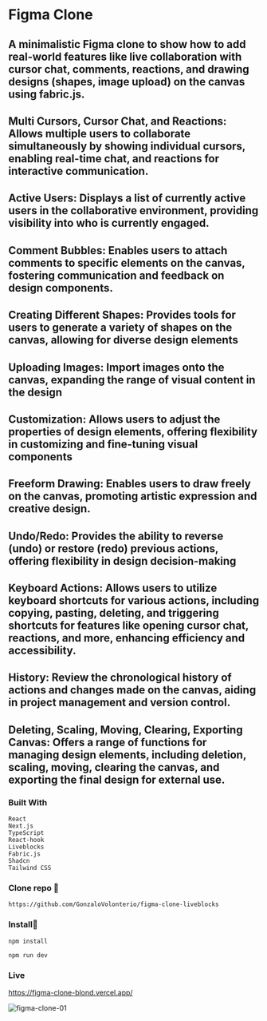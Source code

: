 # Figma Clone

## A minimalistic Figma clone to show how to add real-world features like live collaboration with cursor chat, comments, reactions, and drawing designs (shapes, image upload) on the canvas using fabric.js.

## Multi Cursors, Cursor Chat, and Reactions: Allows multiple users to collaborate simultaneously by showing individual cursors, enabling real-time chat, and reactions for interactive communication.
## Active Users: Displays a list of currently active users in the collaborative environment, providing visibility into who is currently engaged.
## Comment Bubbles: Enables users to attach comments to specific elements on the canvas, fostering communication and feedback on design components.
## Creating Different Shapes: Provides tools for users to generate a variety of shapes on the canvas, allowing for diverse design elements
## Uploading Images: Import images onto the canvas, expanding the range of visual content in the design
## Customization: Allows users to adjust the properties of design elements, offering flexibility in customizing and fine-tuning visual components
## Freeform Drawing: Enables users to draw freely on the canvas, promoting artistic expression and creative design.
## Undo/Redo: Provides the ability to reverse (undo) or restore (redo) previous actions, offering flexibility in design decision-making
## Keyboard Actions: Allows users to utilize keyboard shortcuts for various actions, including copying, pasting, deleting, and triggering shortcuts for features like opening cursor chat, reactions, and more, enhancing efficiency and accessibility.
## History: Review the chronological history of actions and changes made on the canvas, aiding in project management and version control.
## Deleting, Scaling, Moving, Clearing, Exporting Canvas: Offers a range of functions for managing design elements, including deletion, scaling, moving, clearing the canvas, and exporting the final design for external use.

### Built With

```
React
Next.js
TypeScript
React-hook
Liveblocks
Fabric.js
Shadcn
Tailwind CSS

```

### Clone repo 🔧

```
https://github.com/GonzaloVolonterio/figma-clone-liveblocks
```
### Install🔧

```
npm install

npm run dev

```

### Live

https://figma-clone-blond.vercel.app/

![figma-clone-01](https://github.com/GonzaloVolonterio/figma-clone-liveblocks/assets/64506662/c2f0a13e-ffb8-4a17-921c-d7592ebde6cd)

